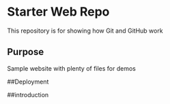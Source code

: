 # Starter Web Repo

This repository is for showing how Git and GitHub work

## Purpose

Sample website with plenty of files for demos

##Deployment


##introduction
